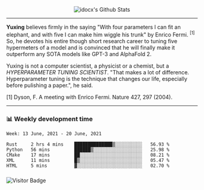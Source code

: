 <div align="center">
    <img align="center" src="https://github-readme-stats.vercel.app/api?username=idocx&show_icons=true&count_private=true&hide_border=true" alt="idocx's Github Stats"></img>
</div>

---

**Yuxing** believes firmly in the saying "With four parameters I can fit an elephant, and with five I can make him wiggle his trunk" by Enrico Fermi. <sup>[1]</sup> So, he devotes his entire though short research career to tuning five hypermeters of a model and is convinced that he will finally make it outperform any SOTA models like GPT-3 and AlphaFold 2.

Yuxing is not a computer scientist, a physicist or a chemist, but a *HYPERPARAMETER TUNING SCIENTIST*. "That makes a lot of difference. Hyperparameter tuning is the technique that changes our life, especially before pulishing a paper.", he said.

[1] Dyson, F. A meeting with Enrico Fermi. Nature 427, 297 (2004).


---

### 📊 Weekly development time
<!--START_SECTION:waka-->
```text
Week: 13 June, 2021 - 20 June, 2021

Rust     2 hrs 4 mins    ██████████████▒░░░░░░░░░░   56.93 % 
Python   56 mins         ██████▒░░░░░░░░░░░░░░░░░░   25.98 % 
CMake    17 mins         ██░░░░░░░░░░░░░░░░░░░░░░░   08.21 % 
XML      11 mins         █▒░░░░░░░░░░░░░░░░░░░░░░░   05.47 % 
HTML     5 mins          ▓░░░░░░░░░░░░░░░░░░░░░░░░   02.70 % 
```
<!--END_SECTION:waka-->

### 

![Visitor Badge](https://visitor-badge.laobi.icu/badge?page_id=idocx.idocx)